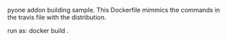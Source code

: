 pyone addon building sample.
This Dockerfile mimmics the commands in the travis file with the distribution.

run as: docker build .
